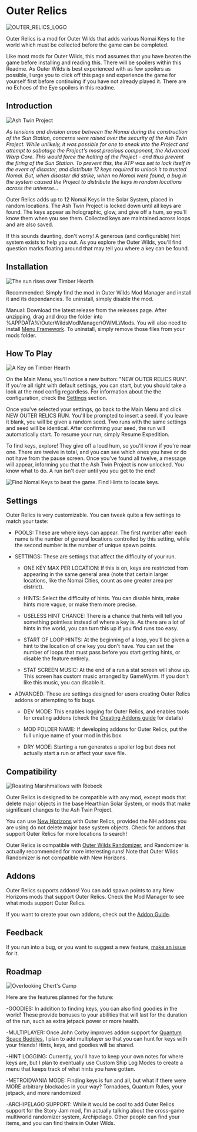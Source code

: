 # Outer Relics
![OUTER_RELICS_LOGO](/OuterRelics/Images/Main%20Logo%20Github.png)

Outer Relics is a mod for Outer Wilds that adds various Nomai Keys to the world which must be collected before the game can be completed.

Like most mods for Outer Wilds, this mod assumes that you have beaten the game before installing and reading this. There will be spoilers within this Readme. As Outer Wilds is best experienced with as few spoilers as possible, I urge you to click off this page and experience the game for yourself first before continuing if you have not already played it. There are no Echoes of the Eye spoilers in this readme.

## Introduction
![Ash Twin Project](/OuterRelics/Images/Ash%20Twin%20Project%202.png)

*As tensions and division arose between the Nomai during the construction of the Sun Station, concerns were raised over the security of the Ash Twin Project. While unlikely, it was possible for one to sneak into the Project and attempt to sabotage the Project's most precious component, the Advanced Warp Core. This would force the halting of the Project - and thus prevent the firing of the Sun Station. To prevent this, the ATP was set to lock itself in the event of disaster, and distribute 12 keys required to unlock it to trusted Nomai. But, when disaster did strike, when no Nomai were found, a bug in the system caused the Project to distribute the keys in random locations across the universe...*

Outer Relics adds up to 12 Nomai Keys in the Solar System, placed in random locations. The Ash Twin Project is locked down until all keys are found. The keys appear as holographic, glow, and give off a hum, so you'll know them when you see them. Collected keys are maintained across loops and are also saved.

If this sounds daunting, don't worry! A generous (and configurable) hint system exists to help you out. As you explore the Outer Wilds, you'll find question marks floating around that may tell you where a key can be found.

## Installation
![The sun rises over Timber Hearth](/OuterRelics/Images/Timber%20Hearth%20Sunrise.png)

Recommended: Simply find the mod in Outer Wilds Mod Manager and install it and its dependancies. To uninstall, simply disable the mod.

Manual: Download the latest release from the releases page. After unzipping, drag and drop the folder into %APPDATA%\OuterWildsModManager\OWML\Mods. You will also need to install [Menu Framework](https://github.com/misternebula/MenuFramework). To uninstall, simply remove those files from your mods folder. 

## How To Play
![A Key on Timber Hearth](/OuterRelics/Images/Key%20on%20Timber%20Hearth.png)

On the Main Menu, you'll notice a new button: "NEW OUTER RELICS RUN". If you're all right with default settings, you can start, but you should take a look at the mod config regardless. For information about the the configuration, check the [Settings](https://github.com/GameWyrm/OuterRelics/blob/Readme-Update/README.md#Settings) section.

Once you've selected your settings, go back to the Main Menu and click NEW OUTER RELICS RUN. You'll be prompted to insert a seed. If you leave it blank, you will be given a random seed. Two runs with the same settings and seed will be identical. After confirming your seed, the run will automatically start. To resume your run, simply Resume Expedition. 

To find keys, explore! They give off a loud hum, so you'll know if you're near one. There are twelve in total, and you can see which ones you have or do not have from the pause screen. Once you've found all twelve, a message will appear, informing you that the Ash Twin Project is now unlocked. You know what to do. A run isn't over until you you get to the end!

![Find Nomai Keys to beat the game. Find Hints to locate keys.](/OuterRelics/Images/KeyHintDisplay.png)

## Settings

Outer Relics is very customizable. You can tweak quite a few settings to match your taste:

* POOLS: These are where keys can appear. The first number after each name is the number of general locations controlled by this setting, while the second number is the number of unique spawn points. 

* SETTINGS: These are settings that affect the difficulty of your run.

  * ONE KEY MAX PER LOCATION: If this is on, keys are restricted from appearing in the same general area (note that certain larger locations, like the Nomai Cities, count as one greater area per district).

  * HINTS: Select the difficulty of hints. You can disable hints, make hints more vague, or make them more precise.

  * USELESS HINT CHANCE: There is a chance that hints will tell you something pointless instead of where a key is. As there are a lot of hints in the world, you can turn this up if you find runs too easy.

  * START OF LOOP HINTS: At the beginning of a loop, you'll be given a hint to the location of one key you don't have. You can set the number of loops that must pass before you start getting hints, or disable the feature entirely.

  * STAT SCREEN MUSIC: At the end of a run a stat screen will show up. This screen has custom music arranged by GameWyrm. If you don't like this music, you can disable it.

* ADVANCED: These are settings designed for users creating Outer Relics addons or attempting to fix bugs.

  * DEV MODE: This enables logging for Outer Relics, and enables tools for creating addons (check the [Creating Addons guide](https://github.com/GameWyrm/OuterRelics/wiki/Addon-Guide) for details)

  * MOD FOLDER NAME: If developing addons for Outer Relics, put the full unique name of your mod in this box.

  * DRY MODE: Starting a run generates a spoiler log but does not actually start a run or affect your save file.

## Compatibility
![Roasting Marshmallows with Riebeck](/OuterRelics/Images/Marshmallows%20with%20Riebeck.png)

Outer Relics is designed to be compatible with any mod, except mods that delete major objects in the base Hearthian Solar System, or mods that make significant changes to the Ash Twin Project.

You can use [New Horizons](https://github.com/Outer-Wilds-New-Horizons/new-horizons) with Outer Relics, provided the NH addons you are using do not delete major base system objects. Check for addons that support Outer Relics for more locations to search!

Outer Relics is compatible with [Outer Wilds Randomizer](https://github.com/PacificEngine/OW_Randomizer), and Randomizer is actually recommended for more interesting runs! Note that Outer Wilds Randomizer is not compatible with New Horizons.

## Addons
Outer Relics supports addons! You can add spawn points to any New Horizons mods that support Outer Relics. Check the Mod Manager to see what mods support Outer Relics.

If you want to create your own addons, check out the [Addon Guide](https://github.com/GameWyrm/OuterRelics/wiki/Addon-Guide).

## Feedback
If you run into a bug, or you want to suggest a new feature, [make an issue](https://github.com/GameWyrm/OuterRelics/issues) for it.

## Roadmap
![Overlooking Chert's Camp](/OuterRelics/Images/Overlooking%20Chert's%20Camp.png)

Here are the features planned for the future:

-GOODIES: In addition to finding keys, you can also find goodies in the world! These provide bonuses to your abilities that will last for the duration of the run, such as extra jetpack power or more health.

-MULTIPLAYER: Once John Corby improves addon support for [Quantum Space Buddies](https://github.com/misternebula/quantum-space-buddies), I plan to add multiplayer so that you can hunt for keys with your friends! Hints, keys, and goodies will be shared.

-HINT LOGGING: Currently, you'll have to keep your own notes for where keys are, but I plan to eventually use Custom Ship Log Modes to create a menu that keeps track of what hints you have gotten.

-METROIDVANIA MODE: Finding keys is fun and all, but what if there were MORE arbitrary blockades in your way? Tornadoes, Quantum Rules, your jetpack, and more randomized!

-ARCHIPELAGO SUPPORT: While it would be cool to add Outer Relics support for the Story Jam mod, I'm actually talking about the cross-game multiworld randomizer system, Archipelago. Other people can find your items, and you can find theirs in Outer Wilds.
